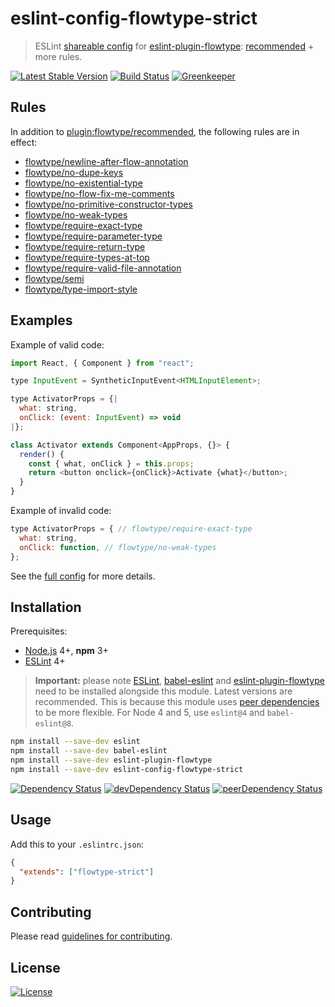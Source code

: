 # eslint-config-flowtype-strict

> ESLint [shareable config] for [eslint-plugin-flowtype]: [recommended] + more rules.

[![Latest Stable Version](https://img.shields.io/npm/v/eslint-config-flowtype-strict.svg)](https://www.npmjs.com/package/eslint-config-flowtype-strict)
[![Build Status](https://img.shields.io/travis/amercier/eslint-config-flowtype-strict/master.svg)](https://travis-ci.org/amercier/eslint-config-flowtype-strict)
[![Greenkeeper](https://badges.greenkeeper.io/amercier/eslint-config-flowtype-strict.svg)](https://github.com/amercier/eslint-config-flowtype-strict/issues?q=label%3Agreenkeeper)

## Rules

In addition to [plugin:flowtype/recommended][recommended], the following rules are in effect:

- [flowtype/newline-after-flow-annotation]
- [flowtype/no-dupe-keys]
- [flowtype/no-existential-type]
- [flowtype/no-flow-fix-me-comments]
- [flowtype/no-primitive-constructor-types]
- [flowtype/no-weak-types]
- [flowtype/require-exact-type]
- [flowtype/require-parameter-type]
- [flowtype/require-return-type]
- [flowtype/require-types-at-top]
- [flowtype/require-valid-file-annotation]
- [flowtype/semi]
- [flowtype/type-import-style]

## Examples

Example of valid code:

```js
import React, { Component } from "react";

type InputEvent = SyntheticInputEvent<HTMLInputElement>;

type ActivatorProps = {|
  what: string,
  onClick: (event: InputEvent) => void
|};

class Activator extends Component<AppProps, {}> {
  render() {
    const { what, onClick } = this.props;
    return <button onclick={onClick}>Activate {what}</button>;
  }
}
```

Example of invalid code:

```js
type ActivatorProps = { // flowtype/require-exact-type
  what: string,
  onClick: function, // flowtype/no-weak-types
};
```

See the [full config] for more details.

## Installation

Prerequisites:

- [Node.js] 4+, **npm** 3+
- [ESLint] 4+

> **Important:** please note [ESLint], [babel-eslint] and [eslint-plugin-flowtype] need to be
> installed alongside this module. Latest versions are recommended. This is because this module uses
> [peer dependencies] to be more flexible. For Node 4 and 5, use `eslint@4` and `babel-eslint@8`.

```sh
npm install --save-dev eslint
npm install --save-dev babel-eslint
npm install --save-dev eslint-plugin-flowtype
npm install --save-dev eslint-config-flowtype-strict
```

[![Dependency Status](https://img.shields.io/david/amercier/eslint-config-flowtype-strict.svg)](https://david-dm.org/amercier/eslint-config-flowtype-strict)
[![devDependency Status](https://img.shields.io/david/dev/amercier/eslint-config-flowtype-strict.svg)](https://david-dm.org/amercier/eslint-config-flowtype-strict#info=devDependencies)
[![peerDependency Status](https://img.shields.io/david/peer/amercier/eslint-config-flowtype-strict.svg)](https://david-dm.org/amercier/eslint-config-flowtype-strict#info=devDependencies)

## Usage

Add this to your `.eslintrc.json`:

```json
{
  "extends": ["flowtype-strict"]
}
```

## Contributing

Please read [guidelines for contributing].

## License

[![License](https://img.shields.io/npm/l/eslint-config-flowtype-strict.svg)][license]

[shareable config]: https://eslint.org/docs/developer-guide/shareable-configs
[eslint-plugin-flowtype]: https://github.com/gajus/eslint-plugin-flowtype
[recommended]: https://github.com/gajus/eslint-plugin-flowtype#recommended
[flowtype/newline-after-flow-annotation]: https://github.com/gajus/eslint-plugin-flowtype#eslint-plugin-flowtype-rules-newline-after-flow-annotation
[flowtype/no-dupe-keys]: https://github.com/gajus/eslint-plugin-flowtype#eslint-plugin-flowtype-rules-no-dupe-keys
[flowtype/no-existential-type]: https://github.com/gajus/eslint-plugin-flowtype#eslint-plugin-flowtype-rules-no-existential-type
[flowtype/no-flow-fix-me-comments]: https://github.com/gajus/eslint-plugin-flowtype#eslint-plugin-flowtype-rules-no-flow-fix-me-comments
[flowtype/no-primitive-constructor-types]: https://github.com/gajus/eslint-plugin-flowtype#eslint-plugin-flowtype-rules-no-primitive-constructor-types
[flowtype/no-weak-types]: https://github.com/gajus/eslint-plugin-flowtype#eslint-plugin-flowtype-rules-no-weak-types
[flowtype/require-exact-type]: https://github.com/gajus/eslint-plugin-flowtype#eslint-plugin-flowtype-rules-require-exact-type
[flowtype/require-parameter-type]: https://github.com/gajus/eslint-plugin-flowtype#eslint-plugin-flowtype-rules-require-parameter-type
[flowtype/require-return-type]: https://github.com/gajus/eslint-plugin-flowtype#eslint-plugin-flowtype-rules-require-return-type
[flowtype/require-types-at-top]: https://github.com/gajus/eslint-plugin-flowtype#eslint-plugin-flowtype-rules-require-types-at-top
[flowtype/require-valid-file-annotation]: https://github.com/gajus/eslint-plugin-flowtype#eslint-plugin-flowtype-rules-require-valid-file-annotation
[flowtype/semi]: https://github.com/gajus/eslint-plugin-flowtype#eslint-plugin-flowtype-rules-semi
[flowtype/type-import-style]: https://github.com/gajus/eslint-plugin-flowtype#eslint-plugin-flowtype-rules-type-import-style
[full config]: index.json
[babel-eslint]: https://github.com/babel/babel-eslint
[peer dependencies]: https://nodejs.org/en/blog/npm/peer-dependencies/
[node.js]: https://nodejs.org/
[eslint]: https://eslint.org/
[guidelines for contributing]: CONTRIBUTING.md
[license]: LICENSE.md
